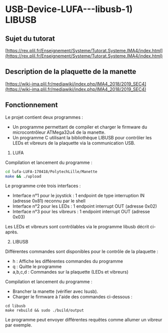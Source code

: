 # USB-Device-LUFA---libusb-1) LIBUSB

## Sujet du tutorat

[https://rex.plil.fr/Enseignement/Systeme/Tutorat.Systeme.IMA4/index.html](https://rex.plil.fr/Enseignement/Systeme/Tutorat.Systeme.IMA4/index.html)

## Description de la plaquette de la manette

[https://wiki-ima.plil.fr/mediawiki/index.php/IMA4_2018/2019_SEC4](https://wiki-ima.plil.fr/mediawiki/index.php/IMA4_2018/2019_SEC4)

## Fonctionnement

Le projet contient deux programmes :
- Un programme permettant de compiler et charger le firmware du microcontrôleur ATMega32u4 de la manette.
- Un programme C utilisant la bibliothèque LIBUSB pour contrôler les LEDs et vibreurs de la plaquette via la communication USB.

1. LUFA

Compilation et lancement du programme :

```bash
cd lufa-LUFA-170418/PolytechLille/Manette
make && ./upload
```

Le programme crée trois interfaces :
- Interface n°1 pour le joystick : 1 endpoint de type interruption IN (adresse 0x81) reconnu par le shell
- Interface n°2 pour les LEDs : 1 endpoint interrupt OUT (adresse 0x02)
- Interface n°3 pour les vibreurs : 1 endpoint interrupt OUT (adresse 0x03)

Les LEDs et vibreurs sont contrôlables via le programme libusb décrit ci-après.

2. LIBUSB

Différentes commandes sont disponibles pour le contrôle de la plaquette :

- h : Affiche les différentes commandes du programme
- q : Quitte le programme
- a,b,c,d : Commandes sur la plaquette (LEDs et vibreurs)

Compilation et lancement du programme :

- Brancher la manette (vérifier avec lsusb).
- Charger le firmware à l'aide des commandes ci-dessous :

```
cd libusb
make rebuild && sudo ./build/output
```

Le programme peut envoyer différentes requêtes comme allumer un vibreur par exemple.
